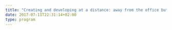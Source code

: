 ```yaml
---
title: "Creating and developing at a distance: away from the office but close to the heart "
date: 2017-07-11T22:31:14+02:00
type: program
---
```


